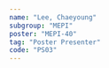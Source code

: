 ```yaml
---
name: "Lee, Chaeyoung"
subgroup: "MEPI"
poster: "MEPI-40"
tag: "Poster Presenter"
code: "PS03"
---
```

